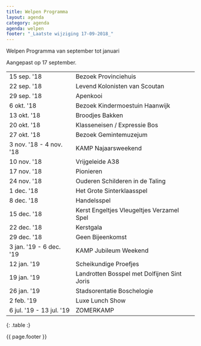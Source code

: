 ```yaml
---
title: Welpen Programma
layout: agenda
category: agenda
agenda: welpen
footer: "_Laatste wijziging 17-09-2018_"
---
```


Welpen Programma van september tot januari

Aangepast op 17 september.

| | |
|---|---|
| 15 sep. '18 | Bezoek Provinciehuis |
| 22 sep. '18 | Levend Kolonisten van Scoutan |
| 29 sep. '18 | Apenkooi |
| 6 okt. '18 | Bezoek Kindermoestuin Haanwijk |
| 13 okt. '18 | Broodjes Bakken |
| 20 okt. '18 | Klasseneisen / Expressie Bos |
| 27 okt. '18 | Bezoek Gemintemuzejum |
| 3 nov. '18 - 4 nov. '18 | KAMP Najaarsweekend |
| 10 nov. '18 | Vrijgeleide A38 |
| 17 nov. '18 | Pionieren |
| 24 nov. '18 | Ouderen Schilderen in de Taling |
| 1 dec. '18 | Het Grote Sinterklaasspel |
| 8 dec. '18 | Handelsspel |
| 15 dec. '18 | Kerst Engeltjes Vleugeltjes Verzamel Spel |
| 22 dec. '18 | Kerstgala |
| 29 dec. '18 | Geen Bijeenkomst |
| 3 jan. '19 - 6 dec. '19 | KAMP Jubileum Weekend |
| 12 jan. '19 | Scheikundige Proefjes |
| 19 jan. '19 | Landrotten Bosspel met Dolfijnen Sint Joris |
| 26 jan. '19 | Stadsorentatie Boschelogie |
| 2 feb. '19 | Luxe Lunch Show |
| 6 jul. '19 - 13 jul. '19 | ZOMERKAMP |
{: .table :}

{{ page.footer }}

